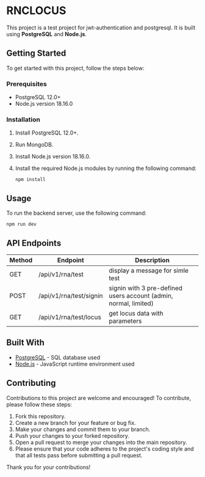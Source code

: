 # RNCLOCUS

This project is a test project for jwt-authentication and postgresql. It is built using **PostgreSQL** and **Node.js**.

## Getting Started

To get started with this project, follow the steps below:

### Prerequisites

- PostgreSQL 12.0+
- Node.js version 18.16.0

### Installation

1. Install PostgreSQL 12.0+.
2. Run MongoDB.
3. Install Node.js version 18.16.0.
4. Install the required Node.js modules by running the following command:

   ```
   npm install
   ```

## Usage

To run the backend server, use the following command:

    npm run dev

    
## API Endpoints

| Method | Endpoint           | Description         |
| ------ | ------------------ | ------------------- |
| GET    | /api/v1/rna/test   | display a message for simle test |
| POST   | /api/v1/rna/test/signin   | signin with 3 pre-defined users account (admin, normal, limited) |
| GET    | /api/v1/rna/test/locus  | get locus data with parameters |

## Built With

- [PostgreSQL](https://www.postgresql.org/) - SQL database used
- [Node.js](https://nodejs.org/) - JavaScript runtime environment used


## Contributing
Contributions to this project are welcome and encouraged! To contribute, please follow these steps:

1. Fork this repository.
2. Create a new branch for your feature or bug fix.
3. Make your changes and commit them to your branch.
4. Push your changes to your forked repository.
5. Open a pull request to merge your changes into the main repository.
6. Please ensure that your code adheres to the project's coding style and that all tests pass before submitting a pull request.

Thank you for your contributions!